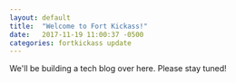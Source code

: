 ```yaml
---
layout: default
title:  "Welcome to Fort Kickass!"
date:   2017-11-19 11:00:37 -0500
categories: fortkickass update
---
```

We'll be building a tech blog over here. Please stay tuned!
